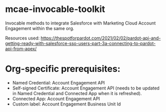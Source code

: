 # mcae-invocable-toolkit
Invocable methods to integrate Salesforce with Marketing Cloud Account Engagement within the same org.

Resources used: https://thespotforpardot.com/2021/02/02/pardot-api-and-getting-ready-with-salesforce-sso-users-part-3a-connecting-to-pardot-api-from-apex/

# Org-specific prerequisites:
-	Named Credential: Account Engagement API
-	Self-signed Certificate: Account Engagement API (needs to be updated in Named Credential and Connected App when it is refreshed).
-	Connected App: Account Engagement API
- Custom label: Account Engagement Business Unit Id

